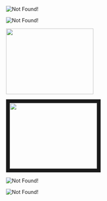 ![Not Found!](https://github.com/6476158/lecturenotes/blob/master/signal_and_systems/img/2011181.png)

![Not Found!](https://github.com/6476158/lecturenotes/blob/master/signal_and_systems/img/2011182.png)

<a href="https://www.youtube.com/watch?v=B3u57yF2JSc" target="_blank"><img src="http://img.youtube.com/vi/B3u57yF2JSc/0.jpg" width="240" height="180" /></a> 

<a href="https://www.youtube.com/watch?v=rCqRS5mq2Q4" target="_blank"><img src="http://img.youtube.com/vi/rCqRS5mq2Q4/0.jpg" width="240" height="180" border="10" /></a> 

![Not Found!](https://github.com/6476158/lecturenotes/blob/master/signal_and_systems/img/2011183.png)

![Not Found!](https://github.com/6476158/lecturenotes/blob/master/signal_and_systems/img/2011184.png)
